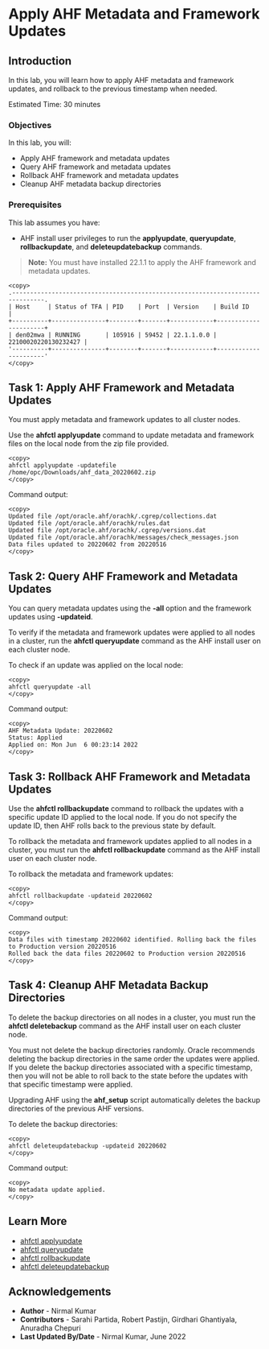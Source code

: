 # Apply AHF Metadata and Framework Updates

## Introduction

In this lab, you will learn how to apply AHF metadata and framework updates, and rollback to the previous timestamp when needed.

Estimated Time: 30 minutes

### Objectives

In this lab, you will:
* Apply AHF framework and metadata updates
* Query AHF framework and metadata updates
* Rollback AHF framework and metadata updates
* Cleanup AHF metadata backup directories

### Prerequisites

This lab assumes you have:
* AHF install user privileges to run the **applyupdate**, **queryupdate**, **rollbackupdate**, and **deleteupdatebackup** commands.

>**Note:** You must have installed 22.1.1 to apply the AHF framework and metadata updates.
  ```
  <copy>
  .-------------------------------------------------------------------------------.
  | Host     | Status of TFA | PID    | Port  | Version    | Build ID             |
  +----------+---------------+--------+-------+------------+----------------------+
  | den02mwa | RUNNING       | 105916 | 59452 | 22.1.1.0.0 | 22100020220130232427 |
  '----------+---------------+--------+-------+------------+----------------------'
  </copy>
  ```

## Task 1: Apply AHF Framework and Metadata Updates

You must apply metadata and framework updates to all cluster nodes.

Use the **ahfctl applyupdate** command to update metadata and framework files on the local node from the zip file provided.

```
<copy>
ahfctl applyupdate -updatefile /home/opc/Downloads/ahf_data_20220602.zip
</copy>
```
Command output:

```
<copy>
Updated file /opt/oracle.ahf/orachk/.cgrep/collections.dat
Updated file /opt/oracle.ahf/orachk/rules.dat
Updated file /opt/oracle.ahf/orachk/.cgrep/versions.dat
Updated file /opt/oracle.ahf/orachk/messages/check_messages.json
Data files updated to 20220602 from 20220516
</copy>
```

## Task 2: Query AHF Framework and Metadata Updates

You can query metadata updates using the **-all** option and the framework updates using **-updateid**.

To verify if the metadata and framework updates were applied to all nodes in a cluster, run the **ahfctl queryupdate** command as the AHF install user on each cluster node.

To check if an update was applied on the local node:

```
<copy>
ahfctl queryupdate -all
</copy>
```
Command output:
```
<copy>
AHF Metadata Update: 20220602
Status: Applied
Applied on: Mon Jun  6 00:23:14 2022
</copy>
```

## Task 3: Rollback AHF Framework and Metadata Updates

Use the **ahfctl rollbackupdate** command to rollback the updates with a specific update ID applied to the local node. If you do not specify the update ID, then AHF rolls back to the previous state by default.

To rollback the metadata and framework updates applied to all nodes in a cluster, you must run the **ahfctl rollbackupdate** command as the AHF install user on each cluster node.

To rollback the metadata and framework updates:

```
<copy>
ahfctl rollbackupdate -updateid 20220602
</copy>
```
Command output:
```
<copy>
Data files with timestamp 20220602 identified. Rolling back the files to Production version 20220516
Rolled back the data files 20220602 to Production version 20220516
</copy>
```

## Task 4: Cleanup AHF Metadata Backup Directories

To delete the backup directories on all nodes in a cluster, you must run the **ahfctl deletebackup** command as the AHF install user on each cluster node.

You must not delete the backup directories randomly. Oracle recommends deleting the backup directories in the same order the updates were applied. If you delete the backup directories associated with a specific timestamp, then you will not be able to roll back to the state before the updates with that specific timestamp were applied.

Upgrading AHF using the **ahf_setup** script automatically deletes the backup directories of the previous AHF versions.

To delete the backup directories:

```
<copy>
ahfctl deleteupdatebackup -updateid 20220602
</copy>
```
Command output:
```
<copy>
No metadata update applied.
</copy>
```

## Learn More

* [ahfctl applyupdate](https://docs.oracle.com/en/engineered-systems/health-diagnostics/autonomous-health-framework/ahfug/ahfctl-applyupdate.html#GUID-1C582851-0138-419D-8CBC-D9F83B97A6AC)
* [ahfctl queryupdate](https://docs-uat.us.oracle.com/en/engineered-systems/health-diagnostics/autonomous-health-framework/ahfug/ahfctl-queryupdate.html#GUID-C02F4087-184F-4EF7-B94F-8987F9E192B2)
* [ahfctl rollbackupdate](https://docs.oracle.com/en/engineered-systems/health-diagnostics/autonomous-health-framework/ahfug/ahfctl-rollbackupdate.html#GUID-63CC64FF-3D4D-425B-9484-6237D3AC3FD0)
* [ahfctl deleteupdatebackup](https://docs-uat.us.oracle.com/en/engineered-systems/health-diagnostics/autonomous-health-framework/ahfug/ahfctl-deletebackup.html#GUID-154BA5AA-40EF-45BF-8154-B4000718A35D)

## Acknowledgements
* **Author** - Nirmal Kumar
* **Contributors** -  Sarahi Partida, Robert Pastijn, Girdhari Ghantiyala, Anuradha Chepuri
* **Last Updated By/Date** - Nirmal Kumar, June 2022
